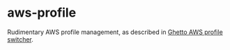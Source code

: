 # aws-profile

Rudimentary AWS profile management, as described in [Ghetto AWS profile switcher](https://harto.org/blog/2015-02-22-ghetto-aws-profile-switcher/).
